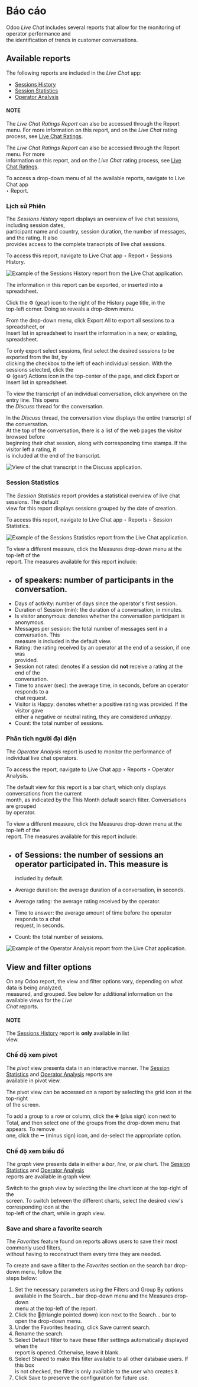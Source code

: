 # Báo cáo

Odoo _Live Chat_ includes several reports that allow for the monitoring of operator performance and\
the identification of trends in customer conversations.

## Available reports

The following reports are included in the _Live Chat_ app:

* [Sessions History](reports.md#livechat-sessions-history)
* [Session Statistics](reports.md#livechat-session-statistics)
* [Operator Analysis](reports.md#livechat-operator-analysis)

#### NOTE
The *Live Chat Ratings Report* can also be accessed through the Report menu. For more
information on this report, and on the *Live Chat* rating process, see [Live Chat Ratings](ratings.md).

The _Live Chat Ratings Report_ can also be accessed through the Report menu. For more\
information on this report, and on the _Live Chat_ rating process, see [Live Chat Ratings](applications/websites/livechat/ratings.md).

To access a drop-down menu of all the available reports, navigate to Live Chat app\
‣ Report.

### Lịch sử Phiên

The _Sessions History_ report displays an overview of live chat sessions, including session dates,\
participant name and country, session duration, the number of messages, and the rating. It also\
provides access to the complete transcripts of live chat sessions.

To access this report, navigate to Live Chat app ‣ Report ‣ Sessions History.

![Example of the Sessions History report from the Live Chat application.](../../../.gitbook/assets/sessions-history.png)

The information in this report can be exported, or inserted into a spreadsheet.

Click the ⚙️ (gear) icon to the right of the History page title, in the\
top-left corner. Doing so reveals a drop-down menu.

From the drop-down menu, click Export All to export all sessions to a spreadsheet, or\
Insert list in spreadsheet to insert the information in a new, or existing, spreadsheet.

To only export select sessions, first select the desired sessions to be exported from the list, by\
clicking the checkbox to the left of each individual session. With the sessions selected, click the\
⚙️ (gear) Actions icon in the top-center of the page, and click Export or\
Insert list in spreadsheet.

To view the transcript of an individual conversation, click anywhere on the entry line. This opens\
the _Discuss_ thread for the conversation.

In the _Discuss_ thread, the conversation view displays the entire transcript of the conversation.\
At the top of the conversation, there is a list of the web pages the visitor browsed before\
beginning their chat session, along with corresponding time stamps. If the visitor left a rating, it\
is included at the end of the transcript.

![View of the chat transcript in the Discuss application.](../../../.gitbook/assets/chat-transcript.png)

### Session Statistics

The _Session Statistics_ report provides a statistical overview of live chat sessions. The default\
view for this report displays sessions grouped by the date of creation.

To access this report, navigate to Live Chat app ‣ Reports ‣ Session\
Statistics.

![Example of the Sessions Statistics report from the Live Chat application.](../../../.gitbook/assets/sessions-statistics.png)

To view a different measure, click the Measures drop-down menu at the top-left of the\
report. The measures available for this report include:

* ## of speakers: number of participants in the conversation.
* Days of activity: number of days since the operator's first session.
* Duration of Session (min): the duration of a conversation, in minutes.
* Is visitor anonymous: denotes whether the conversation participant is anonymous.
* Messages per session: the total number of messages sent in a conversation. This\
  measure is included in the default view.
* Rating: the rating received by an operator at the end of a session, if one was\
  provided.
* Session not rated: denotes if a session did **not** receive a rating at the end of the\
  conversation.
* Time to answer (sec): the average time, in seconds, before an operator responds to a\
  chat request.
* Visitor is Happy: denotes whether a positive rating was provided. If the visitor gave\
  either a negative or neutral rating, they are considered _unhappy_.
* Count: the total number of sessions.

### Phân tích người đại diện

The _Operator Analysis_ report is used to monitor the performance of individual live chat operators.

To access the report, navigate to Live Chat app ‣ Reports ‣ Operator Analysis.

The default view for this report is a bar chart, which only displays conversations from the current\
month, as indicated by the This Month default search filter. Conversations are grouped\
by operator.

To view a different measure, click the Measures drop-down menu at the top-left of the\
report. The measures available for this report include:

*   ## of Sessions: the number of sessions an operator participated in. This measure is

    included by default.
* Average duration: the average duration of a conversation, in seconds.
* Average rating: the average rating received by the operator.
* Time to answer: the average amount of time before the operator responds to a chat\
  request, in seconds.
* Count: the total number of sessions.

![Example of the Operator Analysis report from the Live Chat application.](../../../.gitbook/assets/operator-analysis.png)

## View and filter options

On any Odoo report, the view and filter options vary, depending on what data is being analyzed,\
measured, and grouped. See below for additional information on the available views for the _Live_\
_Chat_ reports.

#### NOTE

The [Sessions History](reports.md#livechat-sessions-history) report is **only** available in list\
view.

### Chế độ xem pivot

The _pivot_ view presents data in an interactive manner. The [Session Statistics](reports.md#livechat-session-statistics) and [Operator Analysis](reports.md#livechat-operator-analysis) reports are\
available in pivot view.

The pivot view can be accessed on a report by selecting the grid icon at the top-right\
of the screen.

To add a group to a row or column, click the ➕ (plus sign) icon next to\
Total, and then select one of the groups from the drop-down menu that appears. To remove\
one, click the ➖ (minus sign) icon, and de-select the appropriate option.

### Chế độ xem biểu đồ

The _graph_ view presents data in either a _bar_, _line_, or _pie_ chart. The [Session\
Statistics](reports.md#livechat-session-statistics) and [Operator Analysis](reports.md#livechat-operator-analysis)\
reports are available in graph view.

Switch to the graph view by selecting the line chart icon at the top-right of the\
screen. To switch between the different charts, select the desired view's corresponding icon at the\
top-left of the chart, while in graph view.

### Save and share a favorite search

The _Favorites_ feature found on reports allows users to save their most commonly used filters,\
without having to reconstruct them every time they are needed.

To create and save a filter to the _Favorites_ section on the search bar drop-down menu, follow the\
steps below:

1. Set the necessary parameters using the Filters and Group By options\
   available in the Search... bar drop-down menu and the Measures drop-down\
   menu at the top-left of the report.
2. Click the 🔻(triangle pointed down) icon next to the Search... bar to\
   open the drop-down menu.
3. Under the Favorites heading, click Save current search.
4. Rename the search.
5. Select Default filter to have these filter settings automatically displayed when the\
   report is opened. Otherwise, leave it blank.
6. Select Shared to make this filter available to all other database users. If this box\
   is not checked, the filter is only available to the user who creates it.
7. Click Save to preserve the configuration for future use.

